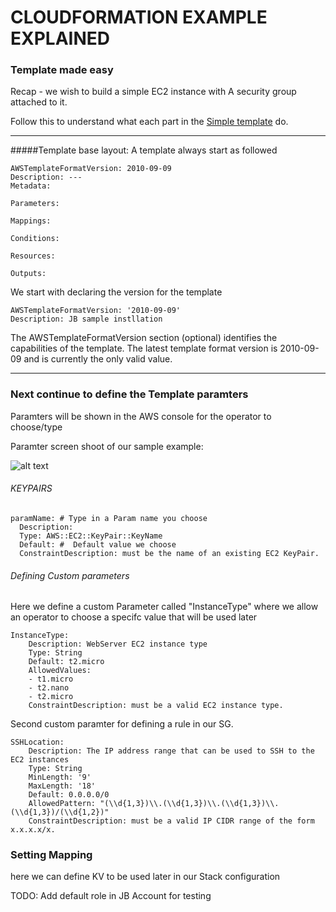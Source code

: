 # CLOUDFORMATION EXAMPLE EXPLAINED
### Template made easy
Recap - we wish to build a simple EC2 instance with A security group attached to it.

Follow this to understand what each part in the [Simple template](https://raw.githubusercontent.com/yanivomc/seminars/master/AWS/Cloudformation/cloudformation%20part%201%20-%202%20/cloudformation-basic-example.template.yml)
do.

----
#####Template base layout:
A template always start as followed
~~~
AWSTemplateFormatVersion: 2010-09-09
Description: ---
Metadata: 

Parameters: 

Mappings: 

Conditions: 

Resources: 

Outputs:

~~~
We start with declaring the version for the template
~~~
AWSTemplateFormatVersion: '2010-09-09'
Description: JB sample instllation
~~~
The AWSTemplateFormatVersion section (optional) identifies the capabilities of the template. The latest template format version is 2010-09-09 and is currently the only valid value.

---
### Next continue to define the Template paramters
Paramters will be shown in the AWS console for the operator to choose/type

Paramter screen shoot of our sample example:

![alt text](https://github.com/yanivomc/seminars/blob/master/AWS/Cloudformation/cloudformation%20part%201%20-%202%20/images/stack%20details.png?raw=true "CLOUDFORMATION Paramters")



###### KEYPAIRS
~~~
paramName: # Type in a Param name you choose
  Description: 
  Type: AWS::EC2::KeyPair::KeyName
  Default: #  Default value we choose
  ConstraintDescription: must be the name of an existing EC2 KeyPair.
~~~

###### Defining Custom parameters
Here we define a custom Parameter called "InstanceType" where we allow an operator to choose a specifc value that will be used later
~~~
InstanceType:
    Description: WebServer EC2 instance type
    Type: String
    Default: t2.micro
    AllowedValues:
    - t1.micro
    - t2.nano
    - t2.micro
    ConstraintDescription: must be a valid EC2 instance type.
~~~

Second custom paramter for defining a rule in our SG.
~~~
SSHLocation:
    Description: The IP address range that can be used to SSH to the EC2 instances
    Type: String
    MinLength: '9'
    MaxLength: '18'
    Default: 0.0.0.0/0
    AllowedPattern: "(\\d{1,3})\\.(\\d{1,3})\\.(\\d{1,3})\\.(\\d{1,3})/(\\d{1,2})"
    ConstraintDescription: must be a valid IP CIDR range of the form x.x.x.x/x.
~~~

### Setting Mapping
here we can define KV to be used later in our Stack configuration

TODO: Add default role in JB Account for testing